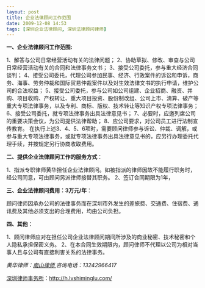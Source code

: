 ```yaml
---
layout: post
title: 企业法律顾问工作范围
date: 2009-12-08 14:53
tags: [深圳企业法律顾问, 深圳法律顾问律师]
---
```

<strong>一、企业法律顾问工作范围:</strong>

1、解答与公司日常经营活动有关的法律问题；
2、协助草拟、修改、审查与公司日常经营活动有关的合同和法律事务文书；
3、接受公司委托，参与重大经济合同谈判；
4、接受公司委托，代理公司参加民事、经济、行政案件的诉讼和申诉，商务、海事、劳务仲裁和国际贸易仲裁案件以及对生效法律文书的执行申请，维护公司的合法权益；
5、接受公司委托，参与公司如公司组建、企业招商、融资、并购、项目收购、产权转让、重大项目投资、股份制改组、公司上市、清算、破产等重大专项法律事务，以及专利、商标、版权、技术转让等知识产权专项法律事务；
6、接受公司委托，就专项法律事务出具法律意见书；
7、必要时，应邀列席公司的重要决策会议，为公司提供法律帮助；
8、应公司要求，对公司员工进行法制宣传教育。
在执行上述3、4、5、6项时，需要顾问律师参与诉讼、仲裁、调解，或参与重大专项法律事务，或就专项法律事务出具法律意见书的，应另行办理委托代理手续，并按规定另行协商收取费用。

<strong>二、提供企业法律顾问工作的服务方式</strong>：

1、指派专职律师黄华担任企业法律顾问。如被指派的律师因故不能履行职务时，经公司同意，可由顾问另派律师接替其职务。
2、签订合同期限为1年，

<strong>三、企业法律顾问费用：3万元/年</strong>：

顾问律师因承办公司的法律事务而在深圳市外发生的差旅费、交通费、住宿费、通讯费及其他必须支出的合理费用，均由公司负担。

<strong>四、其他</strong>：

1、顾问律师应对在担任公司企业法律顾问期间所涉及的商业秘密、技术秘密和个人隐私承担保密义务。
2、在本合同生效期限内，顾问律师不代理以公司为相对当事人且与公司有直接利害关系的法律事务。

<em>黄华律师：</em><a title="南山律师" href="http://h.lvshiminglu.com/" target="_self"><em>南山律师
</em></a><em>咨询电话：13242966417</em>

<a href="http://h.lvshiminglu.com/">深圳律师事务所</a>：<a href="http://h.lvshiminglu.com/">http://h.lvshiminglu.com/</a>

